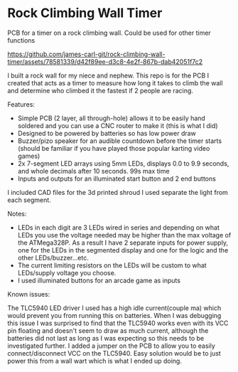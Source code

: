 # Rock Climbing Wall Timer
PCB for a timer on a rock climbing wall. Could be used for other timer functions

https://github.com/james-carl-git/rock-climbing-wall-timer/assets/78581339/d42f89ee-d3c8-4e2f-867b-dab42051f7c2

I built a rock wall for my niece and nephew. This repo is for the PCB I created that acts as a timer to measure how long it takes to climb the wall and determine who climbed it the fastest if 2 people are racing. 

Features:
- Simple PCB (2 layer, all through-hole) allows it to be easily hand soldered and you can use a CNC router to make it (this is what I did)
- Designed to be powered by batteries so has low power draw
- Buzzer/pizo speaker for an audible countdown before the timer starts (should be familiar if you have played those popular karting video games)
- 2x 7-segment LED arrays using 5mm LEDs, displays 0.0 to 9.9 seconds, and whole decimals after 10 seconds. 99s max time
- Inputs and outputs for an illuminated start button and 2 end buttons

I included CAD files for the 3d printed shroud I used separate the light from each segment.

Notes:
- LEDs in each digit are 3 LEDs wired in series and depending on what LEDs you use the voltage needed may be higher than the max voltage of the ATMega328P. As a result I have 2 separate inputs for power supply, one for the LEDs in the segmented display and one for the logic and the other LEDs/buzzer...etc.
- The current limiting resistors on the LEDs will be custom to what LEDs/supply voltage you choose.
- I used illuminated buttons for an arcade game as inputs

Known issues:

The TLC5940 LED driver I used has a high idle current(couple ma) which would prevent you from running this on batteries. When I was debugging this issue I was surprised to find that the TLC5940 works even with its VCC pin floating and doesn't seem to draw as much current, although the batteries did not last as long as I was expecting so this needs to be investigated further. I added a jumper on the PCB to allow you to easily connect/disconnect VCC on the TLC5940. Easy solution would be to just power this from a wall wart which is what I ended up doing.
